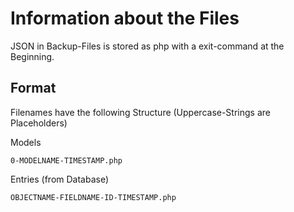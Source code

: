 # Information about the Files

JSON in Backup-Files is stored as php with a exit-command at the Beginning.

## Format

Filenames have the following Structure (Uppercase-Strings are Placeholders)

Models

	0-MODELNAME-TIMESTAMP.php

Entries (from Database)

	OBJECTNAME-FIELDNAME-ID-TIMESTAMP.php


